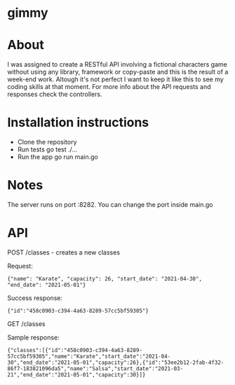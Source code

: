 # gimmy

# About

I was assigned to create a RESTful API involving a fictional characters game without using any library, framework or
copy-paste and this is the result of a week-end work. Altough it's not perfect I want to keep it like this to see my
coding skills at that moment. For more info about the API requests and responses check the controllers.

# Installation instructions

* Clone the repository
* Run tests go test ./...
* Run the app go run main.go

# Notes

The server runs on port :8282. You can change the port inside main.go

# API

POST /classes - creates a new classes

Request:

```
{"name": "Karate", "capacity": 26, "start_date": "2021-04-30", "end_date": "2021-05-01"}
```

Success response:

```
{"id":"458c0903-c394-4a63-8289-57cc5bf59305"}
```

GET /classes

Sample response:

```
{"classes":[{"id":"458c0903-c394-4a63-8289-57cc5bf59305","name":"Karate","start_date":"2021-04-30","end_date":"2021-05-01","capacity":26},{"id":"53ee2b12-2fab-4f32-86f7-183821096da5","name":"Salsa","start_date":"2021-03-21","end_date":"2021-05-01","capacity":30}]}
```

